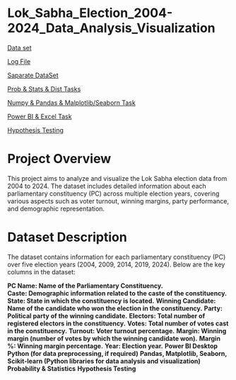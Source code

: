 # Lok_Sabha_Election_2004-2024_Data_Analysis_Visualization

[Data set](https://docs.google.com/spreadsheets/d/1ozqFX6grhaqdtqz7mZNcOW6U22BxfKZw_G9nCDaUkIE/edit?gid=0#gid=0)

[Log File](https://docs.google.com/document/d/1bOiRq6QTvhHGEaHlrkQC8Ql5yMkp3RIDQSEg9QJAxQw/edit?usp=sharing)

[Saparate DataSet](https://docs.google.com/spreadsheets/d/1lTOe3kNi0N4Y83tkKqF1oa6L-MhA2rZ-xWD9f8NzZE8/edit?usp=sharing)

[Prob & Stats & Dist Tasks](https://docs.google.com/document/d/1E0oGGUK5HtttDSqZ_mTH5-TLn3d1AU7dnIUj-NyHLss/edit)

[Numpy & Pandas & Malplotlib/Seaborn Task](https://docs.google.com/document/d/1AMBwwAHm4X0HdI5qXBocfrg4YoQqCxtvZC4f8RnUbZk/edit)

[Power BI & Excel Task](https://docs.google.com/document/d/18pgZMZ9Ui8YcQ47ijhBDPqoa7C6fnSdNK0jdt721pr4/edit)

[Hypothesis Testing](https://docs.google.com/document/d/1o2k15XGK9huHbC09i2GkjGOtGDhECaXzeDJPkihnnAo/edit)



# Project Overview
This project aims to analyze and visualize the Lok Sabha election data from 2004 to 2024. The dataset includes detailed information about each parliamentary constituency (PC) across multiple election years, covering various aspects such as voter turnout, winning margins, party performance, and demographic representation.

# Dataset Description
The dataset contains information for each parliamentary constituency (PC) over five election years (2004, 2009, 2014, 2019, 2024). Below are the key columns in the dataset:

**PC Name: Name of the Parliamentary Constituency.**<br>
**Caste: Demographic information related to the caste of the constituency.**
**State: State in which the constituency is located.**
**Winning Candidate: Name of the candidate who won the election in the constituency.**
**Party: Political party of the winning candidate.**
**Electors: Total number of registered electors in the constituency.**
**Votes: Total number of votes cast in the constituency.**
**Turnout: Voter turnout percentage.**
**Margin: Winning margin (number of votes by which the winning candidate won).**
**Margin %: Winning margin percentage.**
**Year: Election year.**
**Power BI Desktop**
**Python (for data preprocessing, if required)**
**Pandas, Matplotlib, Seaborn, Scikit-learn (Python libraries for data analysis and visualization)**
**Probability & Statistics**
**Hypothesis Testing**
